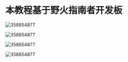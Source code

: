 # 本教程基于野火指南者开发板

![358854877](https://img.picgo.net/2024/08/21/3588548772872de71c261ca17.webp)

![358854877](https://img.picgo.net/2024/08/21/3588548772872de71c261ca17.webp)

![358854877](https://img.picgo.net/2024/08/21/3588548772872de71c261ca17.webp)

![358854877](https://img.picgo.net/2024/08/21/3588548772872de71c261ca17.webp)

